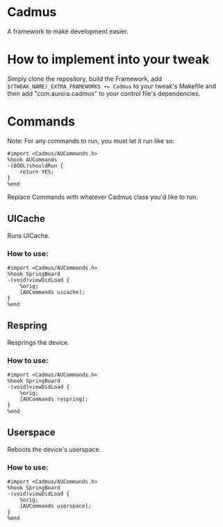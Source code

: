 # Cadmus

A framework to make development easier.

# How to implement into your tweak

Simply clone the repository, build the Framework, add ``$(TWEAK_NAME)_EXTRA_FRAMEWORKS += Cadmus`` to your tweak's Makefile and then add  "com.aurora.cadmus" to your control file's dependencies.

# Commands

Note: For any commands to run, you must let it run like so:

    #import <Cadmus/AUCommands.h>
    %hook AUCommands
    -(BOOL)shouldRun {
        return YES;
    }
    %end

Replace Commands with whatever Cadmus class you'd like to run.

## UICache

Runs UICache.

### How to use:

    #import <Cadmus/AUCommands.h>
    %hook SpringBoard
    -(void)viewDidLoad {
        %orig;
        [AUCommands uicache];
    }
    %end

## Respring

Resprings the device.

### How to use:

    #import <Cadmus/AUCommands.h>
    %hook SpringBoard
    -(void)viewDidLoad {
        %orig;
        [AUCommands respring];
    }
    %end

## Userspace

Reboots the device's userspace.

### How to use:

    #import <Cadmus/AUCommands.h>
    %hook SpringBoard
    -(void)viewDidLoad {
        %orig;
        [AUCommands userspace];
    }
    %end
